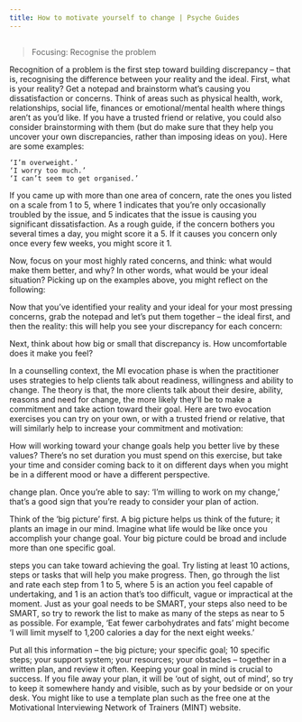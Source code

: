 ```yaml
---
title: How to motivate yourself to change | Psyche Guides
---
```


## 
> Focusing: Recognise the problem

Recognition of a problem is the first step toward building discrepancy – that is, recognising the difference between your reality and the ideal. First, what is your reality? Get a notepad and brainstorm what’s causing you dissatisfaction or concerns. Think of areas such as physical health, work, relationships, social life, finances or emotional/mental health where things aren’t as you’d like. If you have a trusted friend or relative, you could also consider brainstorming with them (but do make sure that they help you uncover your own discrepancies, rather than imposing ideas on you). Here are some examples:

    ‘I’m overweight.’
    ‘I worry too much.’
    ‘I can’t seem to get organised.’

If you came up with more than one area of concern, rate the ones you listed on a scale from 1 to 5, where 1 indicates that you’re only occasionally troubled by the issue, and 5 indicates that the issue is causing you significant dissatisfaction. As a rough guide, if the concern bothers you several times a day, you might score it a 5. If it causes you concern only once every few weeks, you might score it 1.

Now, focus on your most highly rated concerns, and think: what would make them better, and why? In other words, what would be your ideal situation? Picking up on the examples above, you might reflect on the following:

Now that you’ve identified your reality and your ideal for your most pressing concerns, grab the notepad and let’s put them together – the ideal first, and then the reality: this will help you see your discrepancy for each concern:

Next, think about how big or small that discrepancy is. How uncomfortable does it make you feel?

In a counselling context, the MI evocation phase is when the practitioner uses strategies to help clients talk about readiness, willingness and ability to change. The theory is that, the more clients talk about their desire, ability, reasons and need for change, the more likely they’ll be to make a commitment and take action toward their goal. Here are two evocation exercises you can try on your own, or with a trusted friend or relative, that will similarly help to increase your commitment and motivation:

How will working toward your change goals help you better live by these values? There’s no set duration you must spend on this exercise, but take your time and consider coming back to it on different days when you might be in a different mood or have a different perspective.

change plan. Once you’re able to say: ‘I’m willing to work on my change,’ that’s a good sign that you’re ready to consider your plan of action.

Think of the ‘big picture’ first. A big picture helps us think of the future; it plants an image in our mind. Imagine what life would be like once you accomplish your change goal. Your big picture could be broad and include more than one specific goal.

steps you can take toward achieving the goal. Try listing at least 10 actions, steps or tasks that will help you make progress. Then, go through the list and rate each step from 1 to 5, where 5 is an action you feel capable of undertaking, and 1 is an action that’s too difficult, vague or impractical at the moment. Just as your goal needs to be SMART, your steps also need to be SMART, so try to rework the list to make as many of the steps as near to 5 as possible. For example, ‘Eat fewer carbohydrates and fats’ might become ‘I will limit myself to 1,200 calories a day for the next eight weeks.’

Put all this information – the big picture; your specific goal; 10 specific steps; your support system; your resources; your obstacles – together in a written plan, and review it often. Keeping your goal in mind is crucial to success. If you file away your plan, it will be ‘out of sight, out of mind’, so try to keep it somewhere handy and visible, such as by your bedside or on your desk. You might like to use a template plan such as the free one at the Motivational Interviewing Network of Trainers (MINT) website.
